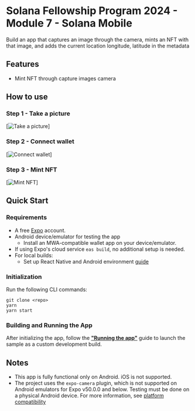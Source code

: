 # Solana Fellowship Program 2024 - Module 7 -  Solana Mobile

Build an app that captures an image through the camera, mints an NFT with that image, and adds the current location longitude, latitude in the metadata


## Features
+ Mint NFT through capture images camera 

##  How to use
### Step 1 - Take a picture

[![Take a picture](./assets/images/take_picture.webp)]



### Step 2 - Connect wallet 

[![Connect wallet](./assets/images/connect_wallet.webp)]

### Step 3 - Mint NFT 

[![Mint NFT](./assets/images/mint_nft.webp)]


## Quick Start

### Requirements

- A free [Expo](https://expo.dev/) account.
- Android device/emulator for testing the app
  - Install an MWA-compatible wallet app on your device/emulator.
- If using Expo's cloud service `eas build`, no additional setup is needed.
- For local builds:
  - Set up React Native and Android environment
    [guide](https://docs.solanamobile.com/getting-started/development-setup)

### Initialization

Run the following CLI commands:

```
git clone <repo>
yarn
yarn start
```

### Building and Running the App

After initializing the app, follow the
**["Running the app"](https://docs.solanamobile.com/react-native/expo#running-the-app)**
guide to launch the sample as a custom development build.

## Notes

- This app is fully functional only on Android. iOS is not supported.
- The project uses the `expo-camera` plugin, which is not supported on Android emulators for Expo v50.0.0 and below. Testing must be done on a physical Android device. For more information, see
  [platform compatibility](https://docs.expo.dev/versions/v50.0.0/sdk/camera/#platform-compatibility)


